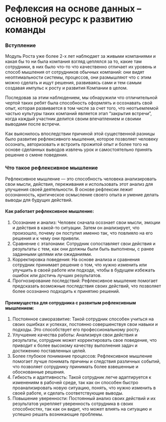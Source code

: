 # Рефлексия на основе данных – основной ресурс к развитию команды

### Вступление

Модуль Роста уже более 2-х лет наблюдает за живыми компаниями и какая бы то ни была компания взгляд цеплялся за то, какие там сотрудники, в них было что-то что качественно отличает их уровень и способ мышления от сотрудников обычных компаний: они видят неоптимальности системы, процессов, они размышляют что с этим можно сделать и ищут решения, развиваясь сами и тем самым создавая импульс к росту и развития Компании в целом.

Последовав за этим наблюдением, мы обнаружили что отличительной чертой таких ребят была способность оформлять и осознавать свой опыт, которая развивается в том числе за счет того, что неотъемлемой частью культуры таких компаний является этап “закрытия встречи”, когда каждый участник делится своим впечатлением и своими выводами после встречи.

Как выяснилось впоследствии причиной этой существенной разницы было развитие рефлексивного мышления, которое позволяет человеку осознать, авторизовать и встроить прожитой опыт и более того на основе сделанных выводов извлечь урок и самостоятельно принять решение о смене поведения.

### Что такое рефлексивное мышление

Рефлексивное мышление — это способность человека анализировать свои мысли, действия, переживания и использовать этот анализ для улучшения своей деятельности. В основе рефлексии лежит осознанность, критическое осмысление своего опыта и умение делать выводы для будущих действий.

#### Как работает рефлексивное мышление:

1. Осознание и анализ: Человек сначала осознает свои мысли, эмоции и действия в какой-то ситуации. Затем он анализирует, что произошло, почему он поступил именно так, что повлияло на его решения и к чему они привели.
2. Сравнение с эталонами: Сотрудник сопоставляет свои действия и результаты с тем, как они должны были быть выполнены, с ранее заданными целями или ожиданиями.
3. Корректировка поведения: На основе анализа и сравнения сотрудник принимает решение о том, что нужно изменить или улучшить в своей работе или подходе, чтобы в будущем избежать ошибок или достичь лучших результатов.
4. Прогнозирование последствий: Рефлексивное мышление помогает предсказать возможные последствия своих действий, что позволяет более осознанно подходить к принятию решений.

#### Преимущества для сотрудника с развитым рефлексивным мышлением:

1. Постоянное саморазвитие: Такой сотрудник способен учиться на своих ошибках и успехах, постоянно совершенствуя свои навыки и подходы. Это способствует его профессиональному росту.
2. Улучшение качества работы: Анализируя свои действия и результаты, сотрудник может корректировать свое поведение, что приводит к более высокому качеству выполнения задач и достижению поставленных целей.
3. Более глубокое понимание процессов: Рефлексивное мышление помогает лучше понимать причины и следствия различных событий, что позволяет сотруднику принимать более взвешенные и обоснованные решения.
4. Гибкость и адаптивность: Такой сотрудник легче адаптируется к изменениям в рабочей среде, так как он способен быстро проанализировать новую ситуацию, понять, что нужно изменить в своей работе, и сделать соответствующие выводы.
5. Повышение уверенности: Постоянный анализ своих действий и их результатов укрепляет уверенность сотрудника в своих способностях, так как он видит, что может влиять на ситуацию и успешно решать возникающие проблемы.
